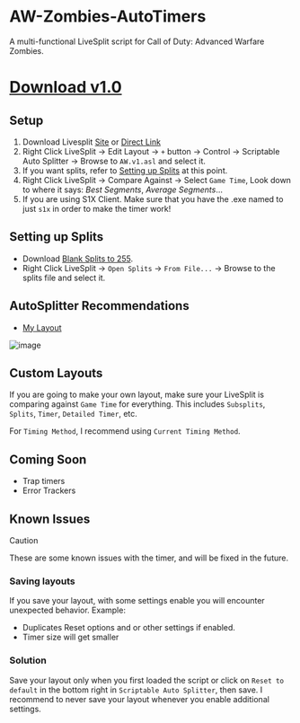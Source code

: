 # AW-Zombies-AutoTimers
A multi-functional LiveSplit script for Call of Duty: Advanced Warfare Zombies. 

# [Download v1.0](https://github.com/oJumpy/AW-Zombies-AutoTimers/releases/download/v1.0/AW.v1.asl)

## Setup
1. Download Livesplit [Site](https://livesplit.org/downloads/) or [Direct Link](https://github.com/LiveSplit/LiveSplit/releases/download/1.8.33/LiveSplit_1.8.33.zip)
1. Right Click LiveSplit → Edit Layout → `+` button → Control → Scriptable Auto Splitter → Browse to `AW.v1.asl` and select it.
1. If you want splits, refer to [Setting up Splits](#setting-up-splits) at this point.
1. Right Click LiveSplit → Compare Against → Select `Game Time`, Look down to where it says: *Best Segments*, *Average Segments*...
1. If you are using S1X Client. Make sure that you have the .exe named to just `s1x` in order to make the timer work!

## Setting up Splits
- Download [Blank Splits to 255](https://github.com/oJumpy/IW7-Zombies-AutoTimers/releases/download/v1/Blank.to.255.lss).
- Right Click LiveSplit → `Open Splits` → `From File...` → Browse to the splits file and select it.

## AutoSplitter Recommendations
- [My Layout](https://github.com/oJumpy/IW7-Zombies-AutoTimers/releases/download/v1/recommended_layout.lsl)

![image](https://github.com/user-attachments/assets/bc4814cd-a41c-4bf2-96f1-f2672858ae19)

## Custom Layouts
If you are going to make your own layout, make sure your LiveSplit is comparing against `Game Time` for everything. This includes `Subsplits`, `Splits`, `Timer`, `Detailed Timer`, etc.

For `Timing Method`, I recommend using `Current Timing Method`.

## Coming Soon
- Trap timers
- Error Trackers


## Known Issues
> [!CAUTION]
> These are some known issues with the timer, and will be fixed in the future.
> ### Saving layouts
> If you save your layout, with some settings enable you will encounter unexpected behavior. Example:
> - Duplicates Reset options and or other settings if enabled.
> - Timer size will get smaller
> ### Solution
> Save your layout only when you first loaded the script or click on `Reset to default` in the bottom right in `Scriptable Auto Splitter`, then save.
> I recommend to never save your layout whenever you enable additional settings.


